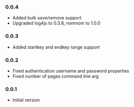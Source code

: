 ### 0.0.4
* Added bulk save/remove support
* Upgraded log4js to 0.3.8, nomnom to 1.0.0

### 0.0.3
* Added startkey and endkey range support

### 0.0.2
* Fixed authentication username and password properties
* Fixed number of pages command line arg

### 0.0.1
* Initial version